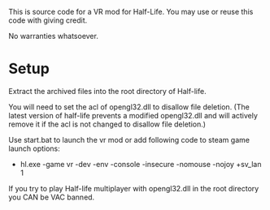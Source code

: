 This is source code for a VR mod for Half-Life. You may use or reuse this code with giving credit.

No warranties whatsoever.

# Setup

Extract the archived files into the root directory of Half-life.
 
You will need to set the acl of opengl32.dll to disallow file deletion. (The latest version of half-life prevents a modified opengl32.dll and will actively remove it if the acl is not changed to disallow file deletion.)
 
Use start.bat to launch the vr mod or add following code to steam game launch options:
 * hl.exe -game vr -dev -env -console -insecure -nomouse -nojoy +sv_lan 1 
 
If you try to play Half-life multiplayer with opengl32.dll in the root directory you CAN be VAC banned.